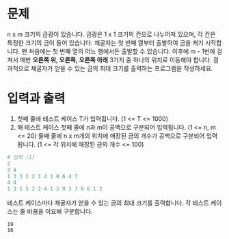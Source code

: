 # 문제

n x m 크기의 금광이 있습니다. 금광은 1 x 1 크기의 칸으로 나누어져 있으며, 각 칸은 특정한 크기의 금이 들어 있습니다.
채굴자는 첫 번째 열부터 출발하여 금을 캐기 시작합니다. 맨 처음에는 첫 번째 열의 어느 행에서든 출발할 수 있습니다.
이후에 m - 1번에 걸쳐서 매번 **오른쪽 위, 오른쪽, 오른쪽 아래** 3가지 중 하나의 위치로 이동해야 합니다.
결과적으로 채굴자가 얻을 수 있는 금의 최대 크기를 출력하는 프로그램을 작성하세요.

# 입력과 출력

1. 첫째 줄에 테스트 케이스 T가 입력됩니다. (1 <= T <= 1000)
2. 매 테스트 케이스 첫째 줄에 n과 m이 공백으로 구분되어 입력됩니다. (1 <= n, m <= 20) 둘째 줄에 n x m개의 위치에 매장된 금의 개수가 공백으로 구분되어 입력됩니다. (1 <= 각 위치에 매장된 금의 개수 <= 100)

```python
# 입력 (1)
2
3 4
1 3 3 2 2 1 4 1 0 6 4 7
4 4
1 3 1 5 2 2 4 1 5 0 2 3 0 6 1 2
```

테스트 케이스마다 채굴자가 얻을 수 있는 금의 최대 크기를 출력합니다. 각 테스트 케이스는 줄 바꿈을 이요해 구분합니다.

```
19
16
```